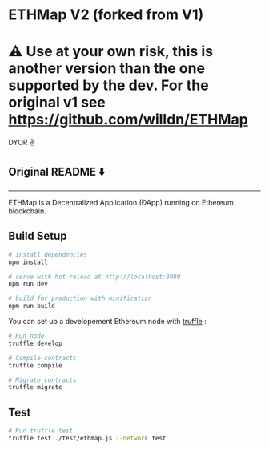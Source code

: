 # ETHMap V2 (forked from V1)

# ⚠️ Use at your own risk, this is another version than the one supported by the dev. For the original v1 see https://github.com/willdn/ETHMap

DYOR ✌️

## Original README ⬇️
---

ETHMap is a Decentralized Application (ÐApp) running on Ethereum blockchain.

## Build Setup

``` bash
# install dependencies
npm install

# serve with hot reload at http://localhost:8080
npm run dev

# build for production with minification
npm run build
```

You can set up a developement Ethereum node with [truffle](http://truffleframework.com/) :

``` bash
# Run node
truffle develop

# Compile contracts
truffle compile

# Migrate contracts
truffle migrate
```


## Test

``` bash
# Run truffle test
truffle test ./test/ethmap.js --network test
```